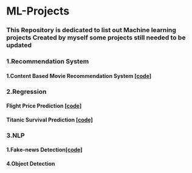 # ML-Projects
### This Repository is dedicated  to  list out Machine learning  projects Created by myself some projects still needed to be updated

### 1.Recommendation System 
####  1.Content Based Movie Recommendation System [[code]](https://github.com/SandhiyaKumar-18/Content-Based-Movie-Recommendation-System)

### 2.Regression
####  Flight Price Prediction [[code]](https://github.com/SandhiyaKumar-18/Flight-Price-prediction)
####  Titanic Survival Prediction [[code]](https://github.com/SandhiyaKumar-18/Titanic-Prediction)
### 3.NLP
####  1.Fake-news Detection[[code]](https://github.com/SandhiyaKumar-18/Fake-News-Detection)
#### 4.Object Detection
